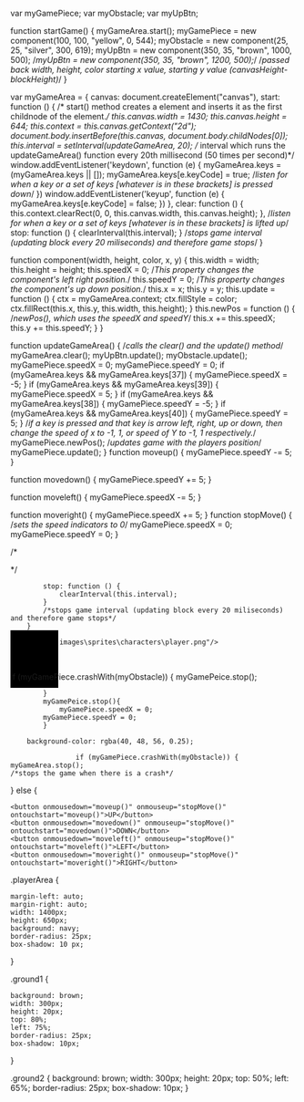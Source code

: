 var myGamePiece;
var myObstacle;
var myUpBtn;

function startGame() {
    myGameArea.start();
    myGamePiece = new component(100, 100, "yellow", 0, 544);
    myObstacle = new component(25, 25, "silver", 300, 619);
    myUpBtn = new component(350, 35, "brown", 1000, 500);
    /*myUpBtn = new component(350, 35, "brown", 1200, 500);*/
    /*passed back width, height, color starting x value, starting y value (canvasHeight-blockHeight)*/
}

var myGameArea = {
    canvas: document.createElement("canvas"),
    start: function () {
        /* start() method creates a <canvas> element and inserts it as the first childnode of the <body> element.*/
        this.canvas.width = 1430;
        this.canvas.height = 644;
        this.context = this.canvas.getContext("2d");
        document.body.insertBefore(this.canvas, document.body.childNodes[0]);
        this.interval = setInterval(updateGameArea, 20);
        /* interval which runs the updateGameArea() function every 20th millisecond (50 times per second)*/
        window.addEventListener('keydown', function (e) {
            myGameArea.keys = (myGameArea.keys || []);
            myGameArea.keys[e.keyCode] = true;
            /*listen for when a key or a set of keys [whatever is in these brackets] is pressed down*/
        })
        window.addEventListener('keyup', function (e) {
            myGameArea.keys[e.keyCode] = false;
        })
    },
    clear: function () {
        this.context.clearRect(0, 0, this.canvas.width, this.canvas.height);
    },
    /*listen for when a key or a set of keys [whatever is in these brackets] is lifted up*/
    stop: function () {
        clearInterval(this.interval);
    }
    /*stops game interval (updating block every 20 miliseconds) and therefore game stops*/
}

function component(width, height, color, x, y) {
    this.width = width;
    this.height = height;
    this.speedX = 0;
    /*This property changes the component's left right position.*/
    this.speedY = 0;
    /*This property changes the component's up down position.*/
    this.x = x;
    this.y = y;
    this.update = function () {
        ctx = myGameArea.context;
        ctx.fillStyle = color;
        ctx.fillRect(this.x, this.y, this.width, this.height);
    }
    this.newPos = function () {
        /*newPos(), which uses the speedX and speedY*/
        this.x += this.speedX;
        this.y += this.speedY;
    }
}


function updateGameArea() {
    /*calls the clear() and the update() method*/
    myGameArea.clear();
    myUpBtn.update();
    myObstacle.update();
    myGamePiece.speedX = 0;
    myGamePiece.speedY = 0;
    if (myGameArea.keys && myGameArea.keys[37]) { myGamePiece.speedX = -5; }
    if (myGameArea.keys && myGameArea.keys[39]) { myGamePiece.speedX = 5; }
    if (myGameArea.keys && myGameArea.keys[38]) { myGamePiece.speedY = -5; }
    if (myGameArea.keys && myGameArea.keys[40]) { myGamePiece.speedY = 5; }
    /*if a key is pressed and that key is arrow  left, right, up or down, then change the speed of x to -1, 1, or speed of Y to -1, 1 respectively.*/
    myGamePiece.newPos();
    /*updates game with the players position*/
    myGamePiece.update();
}
function moveup() {
    myGamePiece.speedY -= 5;
}

function movedown() {
    myGamePiece.speedY += 5;
}

function moveleft() {
    myGamePiece.speedX -= 5;
}

function moveright() {
    myGamePiece.speedX += 5;
}
function stopMove() {
    /*sets the speed indicators to 0*/
    myGamePiece.speedX = 0;
    myGamePiece.speedY = 0;
}








/*<div class= page>
<div class="playerArea">
<div class="ground1">
<div class="ground2">*/

            stop: function () {
                clearInterval(this.interval);
            }
            /*stops game interval (updating block every 20 miliseconds) and therefore game stops*/
        }

    <img src = "images\sprites\characters\player.png"/>

<canvas id="canvas" width="1430" height="644" style="background-color: navy; border:1px solid black; border-width: 3em;"></canvas>

  if (myGamePiece.crashWith(myObstacle)) {
        myGamePeice.stop();

            }
            myGamePeice.stop(){
                myGamePiece.speedX = 0;
            myGamePiece.speedY = 0;
            }

        background-color: rgba(40, 48, 56, 0.25);

                    if (myGamePiece.crashWith(myObstacle)) {
    myGameArea.stop();
    /*stops the game when there is a crash*/
  } else {

    <button onmousedown="moveup()" onmouseup="stopMove()" ontouchstart="moveup()">UP</button>
    <button onmousedown="movedown()" onmouseup="stopMove()" ontouchstart="movedown()">DOWN</button>
    <button onmousedown="moveleft()" onmouseup="stopMove()" ontouchstart="moveleft()">LEFT</button>
    <button onmousedown="moveright()" onmouseup="stopMove()" ontouchstart="moveright()">RIGHT</button>

.playerArea {

    margin-left: auto;
    margin-right: auto;
    width: 1400px;
    height: 650px;
    background: navy;
    border-radius: 25px;
    box-shadow: 10 px;
}

.ground1 {

    background: brown;
    width: 300px;
    height: 20px;
    top: 80%;
    left: 75%;
    border-radius: 25px;
    box-shadow: 10px;
}

.ground2 {
    background: brown;
    width: 300px;
    height: 20px;
    top: 50%;
    left: 65%;
    border-radius: 25px;
    box-shadow: 10px;
}

   <canvas id="coin" width="50" height="100"></canvas>
    <script id="coin">
        var coin = document.getElementById("coin");
        var ctx = coin.getContext("2d");
        var radius = coin.height / 2;
        ctx.translate(radius, radius);
        radius = radius * 0.90

        drawClock();
        function drawClock() {
        drawFace(ctx, radius);
        }       

  function drawFace(ctx, radius) {
    ctx.fillStyle = 'orange';
    ctx.arc(0, 0, radius*0.1, 0, 2*Math.PI);
    grad = ctx.createRadialGradient(0,0,radius*0.95, 0,0,radius*1.05);
    ctx.fill();
}

   function colorRadius(ctx, radius) {

        }

    </script>